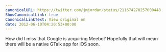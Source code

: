 ```yaml
---
canonicalURL: https://twitter.com/jmjordan/status/211674270257000448
ShowCanonicalLink: true
CanonicalLinkText: View original on
date: 2012-06-10T04:20:53+00:00
---
```

How did I miss that Google is acquiring Meebo? Hopefully that will mean there will be a native GTalk app for iOS soon.